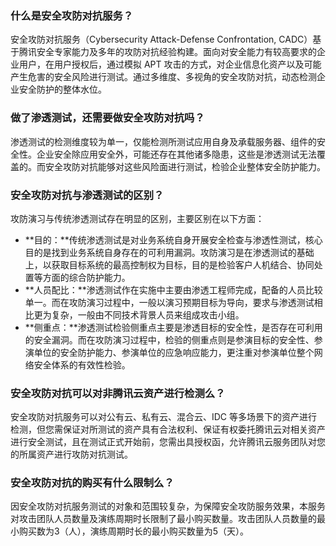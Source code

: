 ### 什么是安全攻防对抗服务？
安全攻防对抗服务（Cybersecurity Attack-Defense Confrontation, CADC）基于腾讯安全专家能力及多年的攻防对抗经验构建。面向对安全能力有较高要求的企业用户，在用户授权后，通过模拟 APT 攻击的方式，对企业信息化资产以及可能产生危害的安全风险进行测试。通过多维度、多视角的安全攻防对抗，动态检测企业安全防护的整体水位。

### 做了渗透测试，还需要做安全攻防对抗吗？ 
渗透测试的检测维度较为单一，仅能检测所测试应用自身及承载服务器、组件的安全性。企业安全除应用安全外，可能还存在其他诸多隐患，这些是渗透测试无法覆盖的。而安全攻防对抗能够对这些风险面进行测试，检验企业整体安全防护能力。


### 安全攻防对抗与渗透测试的区别？
攻防演习与传统渗透测试存在明显的区别，主要区别在以下方面：
- **目的：**传统渗透测试是对业务系统自身开展安全检查与渗透性测试，核心目的是找到业务系统自身存在的可利用漏洞。攻防演习是在渗透测试的基础上，以获取目标系统的最高控制权为目标，目的是检验客户人机结合、协同处置等方面的综合防护能力。
- **人员配比：**渗透测试作在实施中主要由渗透工程师完成，配备的人员比较单一。而在攻防演习过程中，一般以演习预期目标为导向，要求与渗透测试相比更为复杂，一般由不同技术背景人员来组成攻击小组。
- **侧重点：**渗透测试检验侧重点主要是渗透目标的安全性，是否存在可利用的安全漏洞。而在攻防演习过程中，检验的侧重点则是参演目标的安全性、参演单位的安全防护能力、参演单位的应急响应能力，更注重对参演单位整个网络安全体系的有效性检验。

### 安全攻防对抗可以对非腾讯云资产进行检测么？
安全攻防对抗服务可以对公有云、私有云、混合云、IDC 等多场景下的资产进行检测，但您需保证对所测试的资产具有合法权利、保证有权委托腾讯云对相关资产进行安全测试，且在测试正式开始前，您需出具授权函，允许腾讯云服务团队对您的所属资产进行攻防对抗测试。
### 安全攻防对抗的购买有什么限制么？
因安全攻防对抗服务测试的对象和范围较复杂，为保障安全攻防服务效果，本服务对攻击团队人员数量及演练周期时长限制了最小购买数量。攻击团队人员数量的最小购买数为3（人），演练周期时长的最小购买数量为5（天）。
